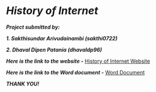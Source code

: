 # ***History of Internet***

***Project submitted by:***

***1. Sakthisundar Arivudainambi (sakthi0722)***

***2. Dhaval Dipen Patania (dhavaldp96)***

***Here is the link to the website -***
[History of Internet Website](https://sakthi0722.github.io/History-of-Internet/index.html)

***Here is the link to the Word document -***
[Word Document](Documents/History%20of%20Internet%20by%20sakthi0722%20and%20dhavaldp96.docx)

***THANK YOU!***